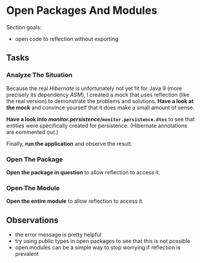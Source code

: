 # Open Packages And Modules

Section goals:

* open code to reflection without exporting


## Tasks

### Analyze The Situation

Because the real _Hibernate_ is unfortunately not yet fit for Java 9 (more precisely its dependency _ASM_), I created a mock that uses reflection (like the real version) to demonstrate the problems and solutions.
**Have a look at the mock** and convince yourself that it does make a small amount of sense.

**Have a look into _monitor.persistence_/`monitor.persistence.dtos`** to see that entities were specifically created for persistence.
(Hibernate annotations are commented out.)

Finally, **run the application** and observe the result.

### Open The Package

**Open the package in question** to allow reflection to access it.

### Open The Module

**Open the entire module** to allow reflection to access it.


## Observations

* the error message is pretty helpful
* try using public types in open packages to see that this is not possible
* open modules can be a simple way to stop worrying if reflection is prevalent

